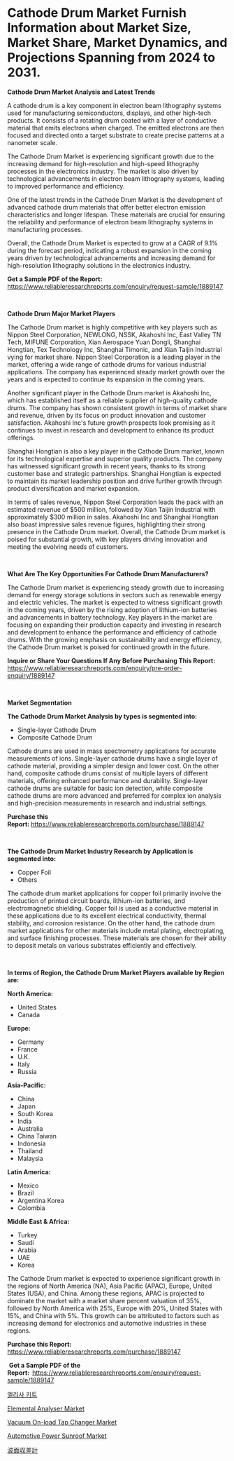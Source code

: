 <p><h1>Cathode Drum Market Furnish Information about Market Size, Market Share, Market Dynamics, and Projections Spanning from 2024 to 2031.</h1></p><p><strong>Cathode Drum Market Analysis and Latest Trends</strong></p>
<p><p>A cathode drum is a key component in electron beam lithography systems used for manufacturing semiconductors, displays, and other high-tech products. It consists of a rotating drum coated with a layer of conductive material that emits electrons when charged. The emitted electrons are then focused and directed onto a target substrate to create precise patterns at a nanometer scale.</p><p>The Cathode Drum Market is experiencing significant growth due to the increasing demand for high-resolution and high-speed lithography processes in the electronics industry. The market is also driven by technological advancements in electron beam lithography systems, leading to improved performance and efficiency.</p><p>One of the latest trends in the Cathode Drum Market is the development of advanced cathode drum materials that offer better electron emission characteristics and longer lifespan. These materials are crucial for ensuring the reliability and performance of electron beam lithography systems in manufacturing processes.</p><p>Overall, the Cathode Drum Market is expected to grow at a CAGR of 9.1% during the forecast period, indicating a robust expansion in the coming years driven by technological advancements and increasing demand for high-resolution lithography solutions in the electronics industry.</p></p>
<p><strong>Get a Sample PDF of the Report:&nbsp;</strong> <a href="https://www.reliableresearchreports.com/enquiry/request-sample/1889147">https://www.reliableresearchreports.com/enquiry/request-sample/1889147</a></p>
<p>&nbsp;</p>
<p><strong>Cathode Drum Major Market Players</strong></p>
<p><p>The Cathode Drum market is highly competitive with key players such as Nippon Steel Corporation, NEWLONG, NSSK, Akahoshi Inc, East Valley TN Tech, MIFUNE Corporation, Xian Aerospace Yuan Dongli, Shanghai Hongtian, Tex Technology Inc, Shanghai Timonic, and Xian Taijin Industrial vying for market share. Nippon Steel Corporation is a leading player in the market, offering a wide range of cathode drums for various industrial applications. The company has experienced steady market growth over the years and is expected to continue its expansion in the coming years.</p><p>Another significant player in the Cathode Drum market is Akahoshi Inc, which has established itself as a reliable supplier of high-quality cathode drums. The company has shown consistent growth in terms of market share and revenue, driven by its focus on product innovation and customer satisfaction. Akahoshi Inc's future growth prospects look promising as it continues to invest in research and development to enhance its product offerings.</p><p>Shanghai Hongtian is also a key player in the Cathode Drum market, known for its technological expertise and superior quality products. The company has witnessed significant growth in recent years, thanks to its strong customer base and strategic partnerships. Shanghai Hongtian is expected to maintain its market leadership position and drive further growth through product diversification and market expansion.</p><p>In terms of sales revenue, Nippon Steel Corporation leads the pack with an estimated revenue of $500 million, followed by Xian Taijin Industrial with approximately $300 million in sales. Akahoshi Inc and Shanghai Hongtian also boast impressive sales revenue figures, highlighting their strong presence in the Cathode Drum market. Overall, the Cathode Drum market is poised for substantial growth, with key players driving innovation and meeting the evolving needs of customers.</p></p>
<p>&nbsp;</p>
<p><strong>What Are The Key Opportunities For Cathode Drum Manufacturers?</strong></p>
<p><p>The Cathode Drum market is experiencing steady growth due to increasing demand for energy storage solutions in sectors such as renewable energy and electric vehicles. The market is expected to witness significant growth in the coming years, driven by the rising adoption of lithium-ion batteries and advancements in battery technology. Key players in the market are focusing on expanding their production capacity and investing in research and development to enhance the performance and efficiency of cathode drums. With the growing emphasis on sustainability and energy efficiency, the Cathode Drum market is poised for continued growth in the future.</p></p>
<p><strong>Inquire or Share Your Questions If Any Before Purchasing This Report:</strong> <a href="https://www.reliableresearchreports.com/enquiry/pre-order-enquiry/1889147">https://www.reliableresearchreports.com/enquiry/pre-order-enquiry/1889147</a></p>
<p>&nbsp;</p>
<p><strong>Market Segmentation</strong></p>
<p><strong>The Cathode Drum Market Analysis by types is segmented into:</strong></p>
<p><ul><li>Single-layer Cathode Drum</li><li>Composite Cathode Drum</li></ul></p>
<p><p>Cathode drums are used in mass spectrometry applications for accurate measurements of ions. Single-layer cathode drums have a single layer of cathode material, providing a simpler design and lower cost. On the other hand, composite cathode drums consist of multiple layers of different materials, offering enhanced performance and durability. Single-layer cathode drums are suitable for basic ion detection, while composite cathode drums are more advanced and preferred for complex ion analysis and high-precision measurements in research and industrial settings.</p></p>
<p><strong>Purchase this Report:&nbsp;</strong><a href="https://www.reliableresearchreports.com/purchase/1889147">https://www.reliableresearchreports.com/purchase/1889147</a></p>
<p>&nbsp;</p>
<p><strong>The Cathode Drum Market Industry Research by Application is segmented into:</strong></p>
<p><ul><li>Copper Foil</li><li>Others</li></ul></p>
<p><p>The cathode drum market applications for copper foil primarily involve the production of printed circuit boards, lithium-ion batteries, and electromagnetic shielding. Copper foil is used as a conductive material in these applications due to its excellent electrical conductivity, thermal stability, and corrosion resistance. On the other hand, the cathode drum market applications for other materials include metal plating, electroplating, and surface finishing processes. These materials are chosen for their ability to deposit metals on various substrates efficiently and effectively.</p></p>
<p>&nbsp;</p>
<p><strong>In terms of Region, the Cathode Drum Market Players available by Region are:</strong></p>
<p>
    <p> <strong> North America: </strong>
        <ul>
            <li>United States</li>
            <li>Canada</li>
        </ul>
        </p> 
    <p> <strong> Europe: </strong>
        <ul>
            <li>Germany</li>
            <li>France</li>
            <li>U.K.</li>
            <li>Italy</li>
            <li>Russia</li>
        </ul>
        </p> 
    <p> <strong> Asia-Pacific: </strong>
        <ul>
            <li>China</li>
            <li>Japan</li>
            <li>South Korea</li>
            <li>India</li>
            <li>Australia</li>
            <li>China Taiwan</li>
            <li>Indonesia</li>
            <li>Thailand</li>
            <li>Malaysia</li>
        </ul>
        </p> 
    <p> <strong> Latin America: </strong>
        <ul>
            <li>Mexico</li>
            <li>Brazil</li>
            <li>Argentina Korea</li>
            <li>Colombia</li>
        </ul>
        </p> 
    <p> <strong> Middle East & Africa: </strong>
        <ul>
            <li>Turkey</li>
            <li>Saudi</li>
            <li>Arabia</li>
            <li>UAE</li>
            <li>Korea</li>
        </ul>
    </p>
    </p>
<p><p>The Cathode Drum market is expected to experience significant growth in the regions of North America (NA), Asia Pacific (APAC), Europe, United States (USA), and China. Among these regions, APAC is projected to dominate the market with a market share percent valuation of 35%, followed by North America with 25%, Europe with 20%, United States with 15%, and China with 5%. This growth can be attributed to factors such as increasing demand for electronics and automotive industries in these regions.</p></p>
<p><strong>Purchase this Report: </strong><a href="https://www.reliableresearchreports.com/purchase/1889147">https://www.reliableresearchreports.com/purchase/1889147</a></p>
<p>&nbsp;<strong>Get a Sample PDF of the Report:&nbsp;&nbsp;</strong><a href="https://www.reliableresearchreports.com/enquiry/request-sample/1889147">https://www.reliableresearchreports.com/enquiry/request-sample/1889147</a></p>
<p><strong></strong></p>
<p><p><a href="https://medium.com/@fredheaney89056/elisa-%ED%82%A4%ED%8A%B8-%EC%8B%9C%EC%9E%A5-%EC%97%B0%EA%B5%AC-%EB%B3%B4%EA%B3%A0%EC%84%9C-%EA%B7%B8-%EC%97%AD%EC%82%AC-%EB%B0%8F-2031%EB%85%84%EA%B9%8C%EC%A7%80%EC%9D%98-%EC%98%88%EC%B8%A1-40c884a5861a">엘리사 키트</a></p><p><a href="https://meowing-lemming-dd3.notion.site/Elemental-Analyser-Market-Dynamics-2024-2031-Also-about-Its-Market-Trends-Projections-and-Opportu-44ca3594488e456bbfe804e5f1f2c4e0">Elemental Analyser Market</a></p><p><a href="https://github.com/seekum/Market-Research-Report-List-1/blob/main/vacuum-on-load-tap-changer-market.md">Vacuum On-load Tap Changer Market</a></p><p><a href="https://view.publitas.com/reportprime-1/automotive-power-sunroof-market-size-growing-and-forecasted-for-period-from-2024-2031-and-provides-complete-market-analysis-of-this-market/">Automotive Power Sunroof Market</a></p><p><a href="https://medium.com/@cheryledianeweber9eti23wjw9/%E6%B3%A2%E9%9D%A2%E5%8F%8E%E5%B7%AE%E6%B8%AC%E5%AE%9A%E5%B8%82%E5%A0%B4%E3%81%AE%E3%83%88%E3%83%AC%E3%83%B3%E3%83%89%E3%81%A8%E5%B8%82%E5%A0%B4%E5%88%86%E6%9E%90%E3%81%AF-2024%E5%B9%B4%E3%81%8B%E3%82%892031%E5%B9%B4%E3%81%AE%E6%9C%9F%E9%96%93%E3%81%AB%E4%BA%88%E6%B8%AC%E3%81%95%E3%82%8C%E3%81%A6%E3%81%84%E3%81%BE%E3%81%99-070a9ffac035">波面収差計</a></p></p>